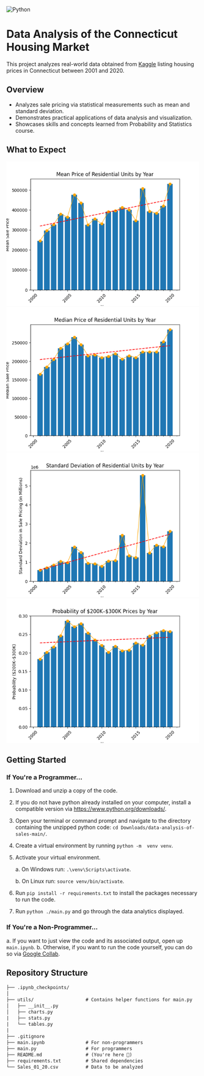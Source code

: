 ![Python](https://img.shields.io/badge/python-3.10+-blue.svg)

# Data Analysis of the Connecticut Housing Market
This project analyzes real-world data obtained from [Kaggle](https://www.kaggle.com/datasets/joebeachcapital/house-prices-2001-2020) listing housing prices in Connecticut between 2001 and 2020.

## Overview
- Analyzes sale pricing via statistical measurements such as mean and standard deviation.
- Demonstrates practical applications of data analysis and visualization.
- Showcases skills and concepts learned from Probability and Statistics course.


## What to Expect
![Data visualization of average Connecticut house prices](assets/img/mean.png)
![Data visualization of median Connecticut house prices](assets/img/median.png)
![Data visualization of standard deviation of Connecticut house prices](assets/img/standard_deviation.png)
![Data visualization of probability of Connecticut house being between $200K and $300K](assets/img/probability.png)

## Getting Started

### If You're a Programmer... 
1. Download and unzip a copy of the code.
2. If you do not have python already installed on your computer, install a compatible version via https://www.python.org/downloads/.
3. Open your terminal or command prompt and navigate to the directory containing the unzipped python code: `cd Downloads/data-analysis-of-sales-main/`.
4. Create a virtual environment by running `python -m  venv venv`.
5. Activate your virtual environment.

    a. On Windows run: `.\venv\Scripts\activate`.

    b. On Linux run: `source venv/bin/activate`.

6. Run `pip install -r requirements.txt` to install the packages necessary to run the code.
7. Run `python ./main.py` and go through the data analytics displayed.

### If You're a Non-Programmer...
a. If you want to just view the code and its associated output, open up `main.ipynb`.
b. Otherwise, if you want to run the code yourself, you can do so via [Google Collab](https://colab.research.google.com/github/tyreseGill/data-analysis-of-sales/blob/main/main.ipynb).

## Repository Structure
```
├── .ipynb_checkpoints/
│
├── utils/                   # Contains helper functions for main.py
│   ├── __init__.py
│   ├── charts.py
|   ├── stats.py
|   └── tables.py
|
├── .gitignore
├── main.ipynb               # For non-programmers
├── main.py                  # For programmers
├── README.md                # (You're here 👋)
├── requirements.txt         # Shared dependencies
└── Sales_01_20.csv          # Data to be analyzed
```
